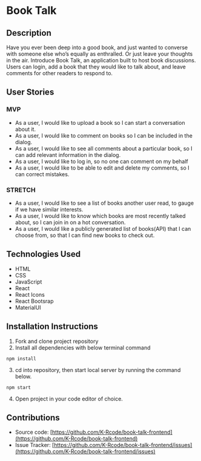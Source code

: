 # Book Talk

## Description

Have you ever been deep into a good book, and just wanted to converse with someone else who’s equally as enthralled. Or just leave your thoughts in the air. Introduce Book Talk, an application built to host book discussions. Users can login, add a book that they would like to talk about, and leave comments for other readers to respond to.

## User Stories

### MVP
- As a user, I would like to upload a book so I can start a conversation about it.
- As a user, I would like to comment on books so I can be included in the dialog. 
- As a user, I would like to see all comments about a particular book, so I can add relevant information in the dialog. 
- As a user, I would like to log in, so no one can comment on my behalf
- As a user, I would like to be able to edit and delete my comments, so I can correct mistakes. 

### STRETCH
- As a user, I would like to see a list of books another user read, to gauge if we have similar interests.
- As a user, I would like to know which books are most recently talked about, so I can join in on a hot conversation.
- As a user, I would like a publicly generated list of books(API) that I can choose from, so that I can find new books to check out. 

## Technologies Used

- HTML
- CSS
- JavaScript
- React
- React Icons
- React Bootsrap
- MaterialUI

## Installation Instructions

1. Fork and clone project repository
2. Install all dependencies with below terminal command
```
npm install
```
3. cd into repository, then start local server by running the command below. 

```
npm start
```

4. Open project in your code editor of choice.

## Contributions
- Source code: [https://github.com/K-Rcode/book-talk-frontend](https://github.com/K-Rcode/book-talk-frontend)
- Issue Tracker: [https://github.com/K-Rcode/book-talk-frontend/issues](https://github.com/K-Rcode/book-talk-frontend/issues)
